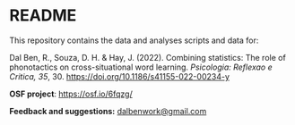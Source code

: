 # README

This repository contains the data and analyses scripts and data for:

Dal Ben, R., Souza, D. H. & Hay, J. (2022). Combining statistics: The role of phonotactics on cross-situational word learning. *Psicologia: Reflexao e Critica, 35*, 30. https://doi.org/10.1186/s41155-022-00234-y

**OSF project**: https://osf.io/6fqzg/

**Feedback and suggestions:** <dalbenwork@gmail.com>